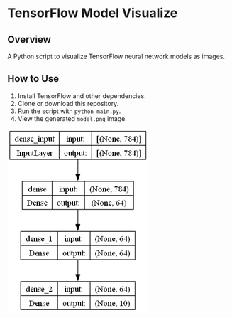 # TensorFlow Model Visualize

## Overview

A Python script to visualize TensorFlow neural network models as images.

## How to Use

1. Install TensorFlow and other dependencies.
2. Clone or download this repository.
3. Run the script with `python main.py`.
4. View the generated `model.png` image.

![Model Visualization](model.png)
